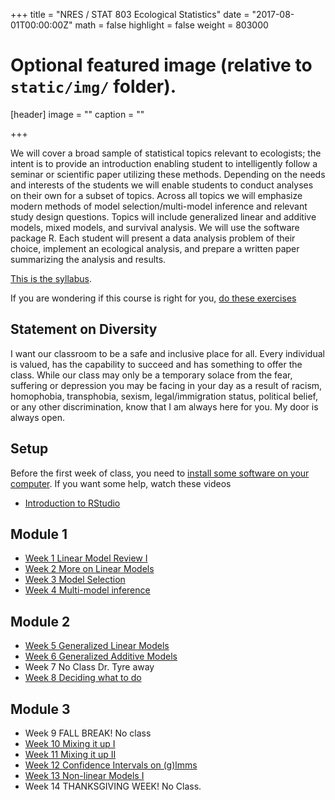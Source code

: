 +++
title = "NRES / STAT 803 Ecological Statistics"
date = "2017-08-01T00:00:00Z"
math = false
highlight = false
weight = 803000
# Optional featured image (relative to `static/img/` folder).
[header]
image = ""
caption = ""

+++

We will cover a broad sample of statistical topics relevant to ecologists; the intent is to provide an introduction enabling student to intelligently follow a seminar or scientific paper utilizing these methods. Depending on the needs and interests of the students we will enable students to conduct analyses on their own for a subset of topics. Across all topics we will emphasize modern methods of model selection/multi-model inference and relevant study design questions. Topics will include generalized linear and additive models, mixed models, and survival analysis. We will use the software package R. Each student will present a data analysis problem of their choice, implement an ecological analysis, and prepare a written paper summarizing the analysis and results.

[This is the syllabus][syllabus].  

If you are wondering if this course is right for you, [do these exercises](readiness/)

## Statement on Diversity

I want our classroom to be a safe and inclusive place for all. Every individual is valued, has the capability to succeed and has something to offer the class. While our class may only be a temporary solace from the fear, suffering or depression you may be facing in your day as a result of racism, homophobia, transphobia, sexism, legal/immigration status, political belief, or any other discrimination, know that I am always here for you. My door is always open. 

## Setup

Before the first week of class, you need to [install some software on your computer][computer-setup]. If you want some help, watch these videos

* [Introduction to RStudio](https://youtu.be/FNrCxTSzq6s)

## Module 1

- [Week 1 Linear Model Review I][Week_1]
- [Week 2 More on Linear Models][Week_2]
- [Week 3 Model Selection][Week_3]
- [Week 4 Multi-model inference][Week_4]

## Module 2

- [Week 5 Generalized Linear Models][Week_5]
- [Week 6 Generalized Additive Models][Week_6]
- Week 7 No Class Dr. Tyre away
- [Week 8 Deciding what to do][Week_8]

## Module 3

- Week 9 FALL BREAK! No class
- [Week 10 Mixing it up I][Week_10]
- [Week 11 Mixing it up II][Week_11]
- [Week 12 Confidence Intervals on (g)lmms][Week_12]
- [Week 13 Non-linear Models I][Week_13]
- Week 14 THANKSGIVING WEEK! No Class.

[syllabus]: /classes/NRES803/syllabus/
[computer-setup]: /classes/NRES803/computer-setup/
[Week_1]: /classes/NRES803/Week_1/
[Week_2]: /classes/NRES803/Week_2/
[Week_3]: /classes/NRES803/Week_3/
[Week_4]: /classes/NRES803/Week_4/
[Week_5]: /classes/NRES803/Week_5/
[Week_6]: /classes/NRES803/Week_6/
[Week_8]: /classes/NRES803/Week_8/
[Week_10]: /classes/NRES803/Week_10/
[Week_11]: /classes/NRES803/Week_11/
[Week_12]: /classes/NRES803/Week_12/
[Week_13]: /classes/NRES803/Week_13/